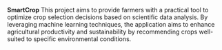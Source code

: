 **SmartCrop**
This project aims to provide farmers with a practical tool to optimize crop selection decisions based on scientific data analysis. By leveraging machine learning techniques, the application aims to enhance agricultural productivity and sustainability by recommending crops well-suited to specific environmental conditions.
